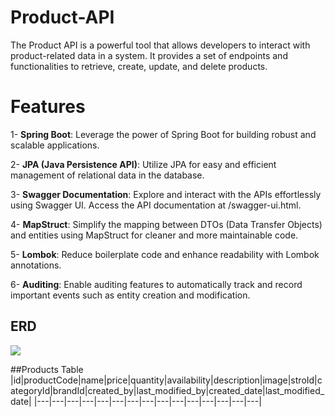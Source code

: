 # Product-API
The Product API is a powerful tool that allows developers to interact with product-related data in a system. It provides a set of endpoints and functionalities to retrieve, create, update, and delete products.

# Features
1- **Spring Boot**: Leverage the power of Spring Boot for building robust and scalable applications.

2- **JPA (Java Persistence API)**: Utilize JPA for easy and efficient management of relational data in the database.

3- **Swagger Documentation**: Explore and interact with the APIs effortlessly using Swagger UI. Access the API documentation at /swagger-ui.html.

4- **MapStruct**: Simplify the mapping between DTOs (Data Transfer Objects) and entities using MapStruct for cleaner and more maintainable code.

5- **Lombok**: Reduce boilerplate code and enhance readability with Lombok annotations.

6- **Auditing**: Enable auditing features to automatically track and record important events such as entity creation and modification.

## ERD
[![](https://mermaid.ink/img/pako:eNqVkk9rhDAQxb9KmPPuF_C8FGQpFHorQhmTqRuqGZs_B1G_-ybGtQrbQ4958_PlPTMjSFYEBZC9aGwsdpWpjBC9ZRWkF2M6CNGyEeVFvF3z0XmrTfOAPpPFYWCwWwXFoW4pkloelZ-Axms_HL5T5KTVvddssl4zt4QmztEHd2B1hw1t6Zoos6VS7RSJnhq2Q6nEy3Wn1xaNim2yOOfCG72r3OTO4o9uz0PPy3C5Y7X6dfq_0ZZqms7nadzepRAV1JScnfBcQWLznU_AG7pEwAk6sh1qFd97iVaBv1FMAYlSaL8TNkcOg-f3wUgovA10gtCrGGTdECi-sHVRJaXjT3_NC7Ts0Ql6NB_MD2a-A5dhy44?type=png)](https://mermaid.live/edit#pako:eNqVkk9rhDAQxb9KmPPuF_C8FGQpFHorQhmTqRuqGZs_B1G_-ybGtQrbQ4958_PlPTMjSFYEBZC9aGwsdpWpjBC9ZRWkF2M6CNGyEeVFvF3z0XmrTfOAPpPFYWCwWwXFoW4pkloelZ-Axms_HL5T5KTVvddssl4zt4QmztEHd2B1hw1t6Zoos6VS7RSJnhq2Q6nEy3Wn1xaNim2yOOfCG72r3OTO4o9uz0PPy3C5Y7X6dfq_0ZZqms7nadzepRAV1JScnfBcQWLznU_AG7pEwAk6sh1qFd97iVaBv1FMAYlSaL8TNkcOg-f3wUgovA10gtCrGGTdECi-sHVRJaXjT3_NC7Ts0Ql6NB_MD2a-A5dhy44)

##Products Table
|id|productCode|name|price|quantity|availability|description|image|stroId|categoryId|brandId|created_by|last_modified_by|created_date|last_modified_date|
|---|---|---|---|---|---|---|---|---|---|---|---|---|---|---|



